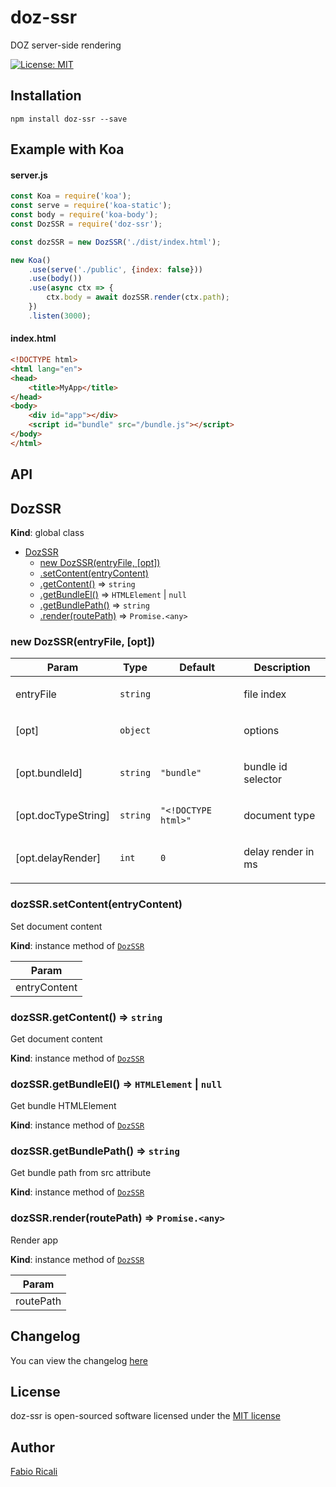 # doz-ssr
DOZ server-side rendering

<a href="https://opensource.org/licenses/MIT" target="_blank"><img src="https://img.shields.io/badge/License-MIT-yellow.svg" title="License: MIT"/></a>

## Installation

```
npm install doz-ssr --save
```

## Example with Koa

#### server.js

```javascript
const Koa = require('koa');
const serve = require('koa-static');
const body = require('koa-body');
const DozSSR = require('doz-ssr');

const dozSSR = new DozSSR('./dist/index.html');

new Koa()
    .use(serve('./public', {index: false}))
    .use(body())
    .use(async ctx => {
        ctx.body = await dozSSR.render(ctx.path);
    })
    .listen(3000);
```

#### index.html

```html
<!DOCTYPE html>
<html lang="en">
<head>
    <title>MyApp</title>
</head>
<body>
    <div id="app"></div>
    <script id="bundle" src="/bundle.js"></script>
</body>
</html>
```

## API

<a name="DozSSR"></a>

## DozSSR
**Kind**: global class  

* [DozSSR](#DozSSR)
    * [new DozSSR(entryFile, [opt])](#new_DozSSR_new)
    * [.setContent(entryContent)](#DozSSR+setContent)
    * [.getContent()](#DozSSR+getContent) ⇒ <code>string</code>
    * [.getBundleEl()](#DozSSR+getBundleEl) ⇒ <code>HTMLElement</code> \| <code>null</code>
    * [.getBundlePath()](#DozSSR+getBundlePath) ⇒ <code>string</code>
    * [.render(routePath)](#DozSSR+render) ⇒ <code>Promise.&lt;any&gt;</code>

<a name="new_DozSSR_new"></a>

### new DozSSR(entryFile, [opt])
<table>
  <thead>
    <tr>
      <th>Param</th><th>Type</th><th>Default</th><th>Description</th>
    </tr>
  </thead>
  <tbody>
<tr>
    <td>entryFile</td><td><code>string</code></td><td></td><td><p>file index</p>
</td>
    </tr><tr>
    <td>[opt]</td><td><code>object</code></td><td></td><td><p>options</p>
</td>
    </tr><tr>
    <td>[opt.bundleId]</td><td><code>string</code></td><td><code>&quot;bundle&quot;</code></td><td><p>bundle id selector</p>
</td>
    </tr><tr>
    <td>[opt.docTypeString]</td><td><code>string</code></td><td><code>&quot;&lt;!DOCTYPE html&gt;&quot;</code></td><td><p>document type</p>
</td>
    </tr><tr>
    <td>[opt.delayRender]</td><td><code>int</code></td><td><code>0</code></td><td><p>delay render in ms</p>
</td>
    </tr>  </tbody>
</table>

<a name="DozSSR+setContent"></a>

### dozSSR.setContent(entryContent)
Set document content

**Kind**: instance method of [<code>DozSSR</code>](#DozSSR)  
<table>
  <thead>
    <tr>
      <th>Param</th>
    </tr>
  </thead>
  <tbody>
<tr>
    <td>entryContent</td>
    </tr>  </tbody>
</table>

<a name="DozSSR+getContent"></a>

### dozSSR.getContent() ⇒ <code>string</code>
Get document content

**Kind**: instance method of [<code>DozSSR</code>](#DozSSR)  
<a name="DozSSR+getBundleEl"></a>

### dozSSR.getBundleEl() ⇒ <code>HTMLElement</code> \| <code>null</code>
Get bundle HTMLElement

**Kind**: instance method of [<code>DozSSR</code>](#DozSSR)  
<a name="DozSSR+getBundlePath"></a>

### dozSSR.getBundlePath() ⇒ <code>string</code>
Get bundle path from src attribute

**Kind**: instance method of [<code>DozSSR</code>](#DozSSR)  
<a name="DozSSR+render"></a>

### dozSSR.render(routePath) ⇒ <code>Promise.&lt;any&gt;</code>
Render app

**Kind**: instance method of [<code>DozSSR</code>](#DozSSR)  
<table>
  <thead>
    <tr>
      <th>Param</th>
    </tr>
  </thead>
  <tbody>
<tr>
    <td>routePath</td>
    </tr>  </tbody>
</table>


## Changelog
You can view the changelog <a target="_blank" href="https://github.com/dozjs/doz-ssr/blob/master/CHANGELOG.md">here</a>

## License
doz-ssr is open-sourced software licensed under the <a target="_blank" href="http://opensource.org/licenses/MIT">MIT license</a>

## Author
<a target="_blank" href="http://rica.li">Fabio Ricali</a>